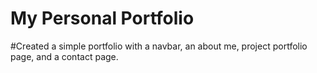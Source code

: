 # My Personal Portfolio
#Created a simple portfolio with a navbar, an about me, project portfolio page, and a contact page. 